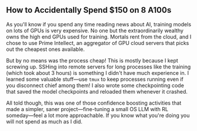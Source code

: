 ## How to Accidentally Spend $150 on 8 A100s

As you'll know if you spend any time reading news about AI, training models on lots of GPUs is very expensive. No one but the extraordinarily wealthy owns the high end GPUs used for training. Mortals rent from the cloud, and I chose to use Prime Intellect, an aggregator of GPU cloud servers that picks out the cheapest ones available.

But by no means was the process cheap! This is mostly because I kept screwing up. SSHing into remote servers for long processes like the training (which took about 3 hours) is something I didn't have much experience in. I learned some valuable stuff—use `tmux` to keep processes running even if you disconnect chief among them! I also wrote some checkpointing code that saved the model checkpoints and reloaded them whenever it crashed.

All told though, this was one of those confidence boosting activities that made a simpler, saner project—fine-tuning a small OS LLM with RL someday—feel a lot more approachable. If you know what you're doing you will not spend as much as I did.
